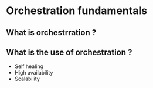 # Orchestration fundamentals

## What is orchestrration ?

## What is the use of orchestration ?

- Self healing
- High availability
- Scalability
